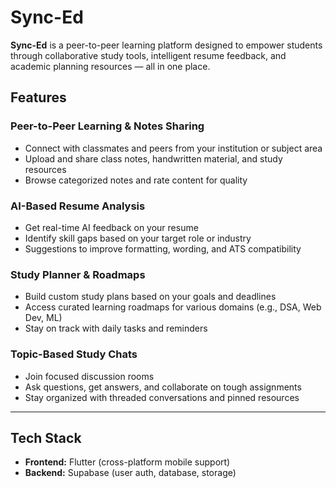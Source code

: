 # Sync-Ed

**Sync-Ed** is a peer-to-peer learning platform designed to empower students through collaborative study tools, intelligent resume feedback, and academic planning resources — all in one place.

## Features

### Peer-to-Peer Learning & Notes Sharing
- Connect with classmates and peers from your institution or subject area
- Upload and share class notes, handwritten material, and study resources
- Browse categorized notes and rate content for quality

### AI-Based Resume Analysis
- Get real-time AI feedback on your resume
- Identify skill gaps based on your target role or industry
- Suggestions to improve formatting, wording, and ATS compatibility

### Study Planner & Roadmaps
- Build custom study plans based on your goals and deadlines
- Access curated learning roadmaps for various domains (e.g., DSA, Web Dev, ML)
- Stay on track with daily tasks and reminders

### Topic-Based Study Chats
- Join focused discussion rooms
- Ask questions, get answers, and collaborate on tough assignments
- Stay organized with threaded conversations and pinned resources

---

## Tech Stack

- **Frontend:** Flutter (cross-platform mobile support)
- **Backend:** Supabase (user auth, database, storage)
